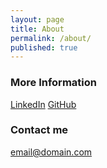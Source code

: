 ```yaml
---
layout: page
title: About
permalink: /about/
published: true
---
```



### More Information

[LinkedIn](https://www.linkedin.com/in/gagan-v-28a5aa21b/)
[GitHub](https://github.com/gaganmarvel)

### Contact me

[email@domain.com](mailto:gaganmarvel77@gmail.com)
